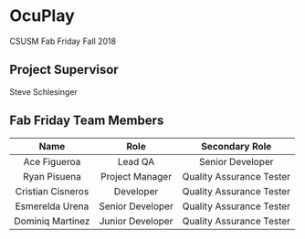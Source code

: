 # OcuPlay
CSUSM Fab Friday Fall 2018

## Project Supervisor
Steve Schlesinger

## Fab Friday Team Members
|Name             |Role            |Secondary Role          |
|:---------------:|:--------------:|:----------------------:|
|Ace Figueroa     |Lead QA         |Senior Developer        |
|Ryan Pisuena     |Project Manager |Quality Assurance Tester|
|Cristian Cisneros|Developer       |Quality Assurance Tester|
|Esmerelda Urena  |Senior Developer|Quality Assurance Tester|
|Dominiq Martinez |Junior Developer|Quality Assurance Tester|

